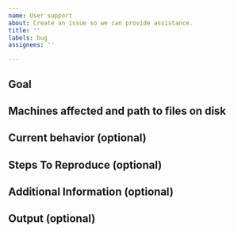 ```yaml
---
name: User support
about: Create an issue so we can provide assistance.
title: ''
labels: bug
assignees: ''

---
```


## Goal
<!-- Describe what you are trying to accomplish. -->

## Machines affected and path to files on disk
<!--- Please provide any relevant information about your setup, including machine/compiler combination. -->
<!-- Reference other issues or PRs in other repositories that this issue is related to, and how they are related. -->

## Current behavior (optional)
<!-- Tell us what you have tried and what happens instead of the expected behavior. -->

## Steps To Reproduce (optional)
<!--- Provide a link to a live example, a code snippet, and/or an explicit set of steps to reproduce this issue.
1. Step 1
2. Step 2
3. Problem here... -->

## Additional Information (optional)
<!-- Any other relevant information that we should know to correctly understand the issue. 
Please describe in as much detail as possible. Providing the path to your working directory would also be helpful. -->

## Output (optional)
<!-- Please include any relevant log files, screenshots or other output here. -->
